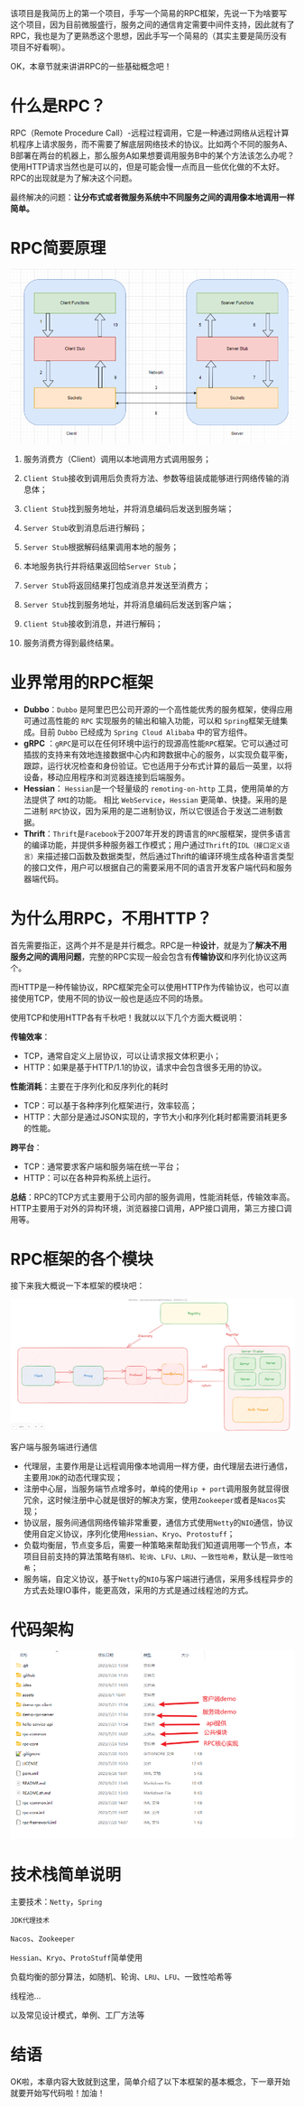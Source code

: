 该项目是我简历上的第一个项目，手写一个简易的RPC框架，先说一下为啥要写这个项目，因为目前微服盛行，服务之间的通信肯定需要中间件支持，因此就有了RPC，我也是为了更熟悉这个思想，因此手写一个简易的（其实主要是简历没有项目不好看啊）。

OK，本章节就来讲讲RPC的一些基础概念吧！

# 什么是RPC？

RPC（Remote Procedure Call）-远程过程调用，它是一种通过网络从远程计算机程序上请求服务，而不需要了解底层网络技术的协议。比如两个不同的服务A、B部署在两台的机器上，那么服务A如果想要调用服务B中的某个方法该怎么办呢？使用HTTP请求当然也是可以的，但是可能会慢一点而且一些优化做的不太好。RPC的出现就是为了解决这个问题。

最终解决的问题：**让分布式或者微服务系统中不同服务之间的调用像本地调用一样简单。**

# RPC简要原理

![RPC基本原理](手写RPC（1）.assets/RPC-基本原理.png)

1. 服务消费方（Client）调用以本地调用方式调用服务；

2. `Client Stub`接收到调用后负责将方法、参数等组装成能够进行网络传输的消息体； 
3. `Client Stub`找到服务地址，并将消息编码后发送到服务端； 
4. `Server Stub`收到消息后进行解码； 
5. `Server Stub`根据解码结果调用本地的服务； 
6. 本地服务执行并将结果返回给`Server Stub`； 
7. `Server Stub`将返回结果打包成消息并发送至消费方； 
8. `Server Stub`找到服务地址，并将消息编码后发送到客户端； 
9. `Client Stub`接收到消息，并进行解码； 
10. 服务消费方得到最终结果。

#  业界常用的RPC框架

- **Dubbo**：`Dubbo` 是阿里巴巴公司开源的一个高性能优秀的服务框架，使得应用可通过高性能的 `RPC` 实现服务的输出和输入功能，可以和 `Spring`框架无缝集成。目前 `Dubbo` 已经成为 `Spring Cloud Alibaba` 中的官方组件。
- **gRPC** ：`gRPC`是可以在任何环境中运行的现源高性能`RPC`框架。它可以通过可插拔的支持来有效地连接数据中心内和跨数据中心的服务，以实现负载平衡，跟踪，运行状况检查和身份验证。它也适用于分布式计算的最后一英里，以将设备，移动应用程序和浏览器连接到后端服务。 
- **Hessian**： `Hessian`是一个轻量级的 `remoting-on-http` 工具，使用简单的方法提供了 `RMI`的功能。 相比 `WebService`，`Hessian` 更简单、快捷。采用的是二进制 `RPC`协议，因为采用的是二进制协议，所以它很适合于发送二进制数据。
- **Thrift**：`Thrift`是`Facebook`于2007年开发的跨语言的`RPC`服框架，提供多语言的编译功能，并提供多种服务器工作模式；用户通过`Thrift`的`IDL（接口定义语言）`来描述接口函数及数据类型，然后通过Thrift的编译环境生成各种语言类型的接口文件，用户可以根据自己的需要采用不同的语言开发客户端代码和服务器端代码。

# 为什么用RPC，不用HTTP？

首先需要指正，这两个并不是是并行概念。RPC是一种**设计**，就是为了**解决不用服务之间的调用问题**，完整的RPC实现一般会包含有**传输协议**和序列化协议这两个。

而HTTP是一种传输协议，RPC框架完全可以使用HTTP作为传输协议，也可以直接使用TCP，使用不同的协议一般也是适应不同的场景。

使用TCP和使用HTTP各有千秋吧！我就以以下几个方面大概说明：

**传输效率**：

- TCP，通常自定义上层协议，可以让请求报文体积更小；
- HTTP：如果是基于HTTP/1.1的协议，请求中会包含很多无用的协议。

**性能消耗**：主要在于序列化和反序列化的耗时

- TCP：可以基于各种序列化框架进行，效率较高；
- HTTP：大部分是通过JSON实现的，字节大小和序列化耗时都需要消耗更多的性能。

**跨平台**：

- TCP：通常要求客户端和服务端在统一平台；
- HTTP：可以在各种异构系统上运行。

**总结**：RPC的TCP方式主要用于公司内部的服务调用，性能消耗低，传输效率高。HTTP主要用于对外的异构环境，浏览器接口调用，APP接口调用，第三方接口调用等。

# RPC框架的各个模块

接下来我大概说一下本框架的模块吧：

![RPC模块](手写RPC（1）.assets/rpc-structure.png)

客户端与服务端进行通信

- 代理层，主要作用是让远程调用像本地调用一样方便，由代理层去进行通信，主要用`JDK`的动态代理实现；
- 注册中心层，当服务端节点增多时，单纯的使用`ip + port`调用服务就显得很冗余，这时候注册中心就是很好的解决方案，使用`Zookeeper`或者是`Nacos`实现；
- 协议层，服务间通信网络传输非常重要，通信方式使用`Netty`的`NIO`通信，协议使用自定义协议，序列化使用`Hessian`、`Kryo`、`Protostuff`；
- 负载均衡层，节点变多后，需要一种策略来帮助我们知道调用哪一个节点，本项目目前支持的算法策略有`随机`、`轮询`、`LFU`、`LRU`、`一致性哈希`，默认是`一致性哈希`；
- 服务端，自定义协议，基于`Netty`的`NIO`与客户端进行通信，采用多线程异步的方式去处理IO事件，能更高效，采用的方式是通过线程池的方式。

# 代码架构

![RPC代码架构](手写RPC（1）.assets/RPC-代码架构.png)

# 技术栈简单说明

主要技术：`Netty`，`Spring`

`JDK代理技术`

`Nacos`、`Zookeeper`

`Hessian`、`Kryo`、`ProtoStuff`简单使用

负载均衡的部分算法，如随机、轮询、`LRU`、`LFU`、一致性哈希等

线程池...

以及常见设计模式，单例、工厂方法等

# 结语

OK啦，本章内容大致就到这里，简单介绍了以下本框架的基本概念，下一章开始就要开始写代码啦！加油！